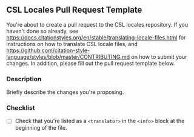 ## CSL Locales Pull Request Template

You're about to create a pull request to the CSL locales repository.
If you haven't done so already, see <https://docs.citationstyles.org/en/stable/translating-locale-files.html> for instructions on how to translate CSL locale files, and <https://github.com/citation-style-language/styles/blob/master/CONTRIBUTING.md> on how to submit your changes.
In addition, please fill out the pull request template below.

### Description

Briefly describe the changes you're proposing.

### Checklist

- [ ] Check that you're listed as a `<translator>` in the `<info>` block at the beginning of the file.
